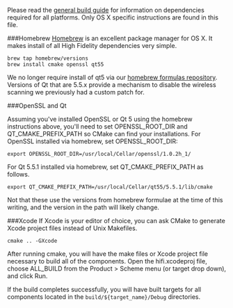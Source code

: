 Please read the [general build guide](BUILD.md) for information on dependencies required for all platforms. Only OS X specific instructions are found in this file.

###Homebrew
[Homebrew](http://brew.sh/) is an excellent package manager for OS X. It makes install of all High Fidelity dependencies very simple.

    brew tap homebrew/versions
    brew install cmake openssl qt55

We no longer require install of qt5 via our [homebrew formulas repository](https://github.com/highfidelity/homebrew-formulas). Versions of Qt that are 5.5.x provide a mechanism to disable the wireless scanning we previously had a custom patch for.

###OpenSSL and Qt

Assuming you've installed OpenSSL or Qt 5 using the homebrew instructions above, you'll need to set OPENSSL_ROOT_DIR and QT_CMAKE_PREFIX_PATH so CMake can find your installations.
For OpenSSL installed via homebrew, set OPENSSL_ROOT_DIR:

    export OPENSSL_ROOT_DIR=/usr/local/Cellar/openssl/1.0.2h_1/
    
For Qt 5.5.1 installed via homebrew, set QT_CMAKE_PREFIX_PATH as follows.

    export QT_CMAKE_PREFIX_PATH=/usr/local/Cellar/qt55/5.5.1/lib/cmake

Not that these use the versions from homebrew formulae at the time of this writing, and the version in the path will likely change.

###Xcode
If Xcode is your editor of choice, you can ask CMake to generate Xcode project files instead of Unix Makefiles.

    cmake .. -GXcode

After running cmake, you will have the make files or Xcode project file necessary to build all of the components. Open the hifi.xcodeproj file, choose ALL_BUILD from the Product > Scheme menu (or target drop down), and click Run.

If the build completes successfully, you will have built targets for all components located in the `build/${target_name}/Debug` directories.
